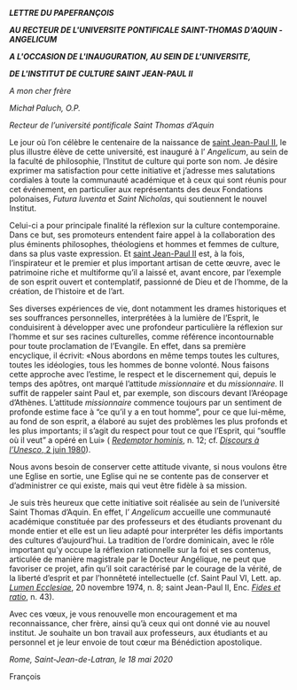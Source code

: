 ***LETTRE DU PAPE******FRANÇOIS***

***AU RECTEUR DE L'UNIVERSITE PONTIFICALE SAINT-THOMAS D'AQUIN -ANGELICUM***

***A L'OCCASION DE L'INAUGURATION, AU SEIN DE L'UNIVERSITE,***

***DE L'INSTITUT DE CULTURE SAINT JEAN-PAUL II***

*A mon cher frère*

*Michał Paluch, O.P.*

*Recteur de l’université pontificale Saint Thomas d’Aquin*

Le jour où l’on célèbre le centenaire de la naissance de [saint Jean-Paul II](http://www.vatican.va/content/john-paul-ii/fr.html), le plus illustre élève de cette université, est inauguré à l’ *Angelicum*, au sein de la faculté de philosophie, l’Institut de culture qui porte son nom. Je désire exprimer ma satisfaction pour cette initiative et j’adresse mes salutations cordiales à toute la communauté académique et à ceux qui sont réunis pour cet événement, en particulier aux représentants des deux Fondations polonaises, *Futura Iuventa* et *Saint Nicholas*, qui soutiennent le nouvel Institut.

Celui-ci a pour principale finalité la réflexion sur la culture contemporaine. Dans ce but, ses promoteurs entendent faire appel à la collaboration des plus éminents philosophes, théologiens et hommes et femmes de culture, dans sa plus vaste expression. Et [saint Jean-Paul II](http://www.vatican.va/content/john-paul-ii/fr.html) est, à la fois, l’inspirateur et le premier et plus important artisan de cette œuvre, avec le patrimoine riche et multiforme qu’il a laissé et, avant encore, par l’exemple de son esprit ouvert et contemplatif, passionné de Dieu et de l’homme, de la création, de l’histoire et de l’art.

Ses diverses expériences de vie, dont notamment les drames historiques et ses souffrances personnelles, interprétées à la lumière de l’Esprit, le conduisirent à développer avec une profondeur particulière la réflexion sur l’homme et sur ses racines culturelles, comme référence incontournable pour toute proclamation de l’Evangile. En effet, dans sa première encyclique, il écrivit: «Nous abordons en même temps toutes les cultures, toutes les idéologies, tous les hommes de bonne volonté. Nous faisons cette approche avec l’estime, le respect et le discernement qui, depuis le temps des apôtres, ont marqué l’attitude *missionnaire* et du *missionnaire.* Il suffit de rappeler saint Paul et, par exemple, son discours devant l’Aréopage d’Athènes. L’attitude *missionnaire* commence toujours par un sentiment de profonde estime face à “ce qu’il y a en tout homme”, pour ce que lui-même, au fond de son esprit, a élaboré au sujet des problèmes les plus profonds et les plus importants; il s’agit du respect pour tout ce que l’Esprit, qui “souffle où il veut” a opéré en Lui» ( *[Redemptor hominis](http://www.vatican.va/content/john-paul-ii/fr/encyclicals/documents/hf_jp-ii_enc_04031979_redemptor-hominis.html)*, n. 12; cf. [*Discours à l’Unesco*, 2 juin 1980](http://www.vatican.va/content/john-paul-ii/fr/speeches/1980/june/documents/hf_jp-ii_spe_19800602_unesco.html)).

Nous avons besoin de conserver cette attitude vivante, si nous voulons être une Eglise en sortie, une Eglise qui ne se contente pas de conserver et d’administrer ce qui existe, mais qui veut être fidèle à sa mission.

Je suis très heureux que cette initiative soit réalisée au sein de l’université Saint Thomas d’Aquin. En effet, l’ *Angelicum* accueille une communauté académique constituée par des professeurs et des étudiants provenant du monde entier et elle est un lieu adapté pour interpréter les défis importants des cultures d’aujourd’hui. La tradition de l’ordre dominicain, avec le rôle important qu’y occupe la réflexion rationnelle sur la foi et ses contenus, articulée de manière magistrale par le Docteur Angélique, ne peut que favoriser ce projet, afin qu’il soit caractérisé par le courage de la vérité, de la liberté d’esprit et par l’honnêteté intellectuelle (cf. Saint Paul VI, Lett. ap. *[Lumen Ecclesiae](http://www.vatican.va/content/paul-vi/la/apost_letters/documents/hf_p-vi_apl_19741205_lumen-ecclesiae.html)*, 20 novembre 1974, n. 8; saint Jean-Paul II, Enc. *[Fides et ratio](http://www.vatican.va/content/john-paul-ii/fr/encyclicals/documents/hf_jp-ii_enc_14091998_fides-et-ratio.html)*, n. 43).

Avec ces vœux, je vous renouvelle mon encouragement et ma reconnaissance, cher frère, ainsi qu’à ceux qui ont donné vie au nouvel institut. Je souhaite un bon travail aux professeurs, aux étudiants et au personnel et je leur envoie de tout cœur ma Bénédiction apostolique.

*Rome, Saint-Jean-de-Latran, le 18 mai 2020*

François